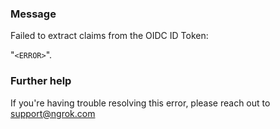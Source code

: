 
### Message
Failed to extract claims from the OIDC ID Token:

"<code>&lt;ERROR&gt;</code>".

### Further help
If you're having trouble resolving this error, please reach out to [support@ngrok.com](mailto:support@ngrok.com?subject=Help%20with%20ERR_NGROK_5205)

